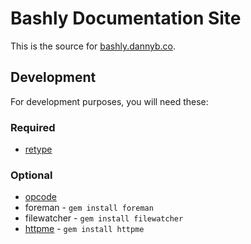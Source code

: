 # Bashly Documentation Site

This is the source for [bashly.dannyb.co](https://bashly.dannyb.co).

## Development

For development purposes, you will need these:

### Required

- [retype](https://retype.com)

### Optional

- [opcode](https://github.com/DannyBen/opcode)
- foreman - `gem install foreman`
- filewatcher - `gem install filewatcher`
- [httpme](https://github.com/DannyBen/httpme) - `gem install httpme`
